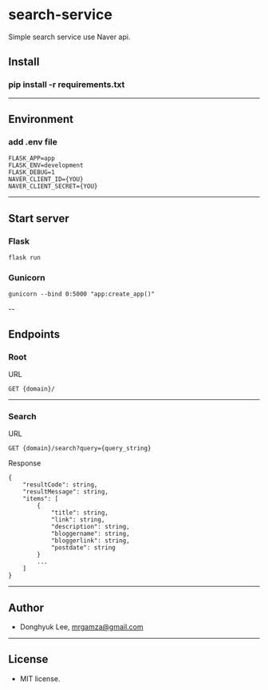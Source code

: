 # search-service
Simple search service use Naver api.

## Install
### pip install -r requirements.txt
---
## Environment
### add .env file
```
FLASK_APP=app
FLASK_ENV=development
FLASK_DEBUG=1
NAVER_CLIENT_ID={YOU}
NAVER_CLIENT_SECRET={YOU}
```
---
## Start server
### Flask
```
flask run
```
### Gunicorn
```
gunicorn --bind 0:5000 "app:create_app()"
```
--
## Endpoints
### Root
URL
```
GET {domain}/
```
---
### Search
URL
```
GET {domain}/search?query={query_string}
```
Response
```
{
    "resultCode": string,
    "resultMessage": string,
    "items": [
        {
            "title": string,
            "link": string,
            "description": string,
            "bloggername": string,
            "bloggerlink": string,
            "postdate": string
        }
        ...
    ]
}
```
---
## Author
- Donghyuk Lee, mrgamza@gmail.com
---
## License
- MIT license.
